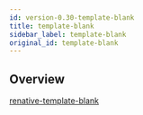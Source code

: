 ```yaml
---
id: version-0.30-template-blank
title: template-blank
sidebar_label: template-blank
original_id: template-blank
---
```



## Overview

[renative-template-blank](https://www.npmjs.com/package/renative-template-blank)
